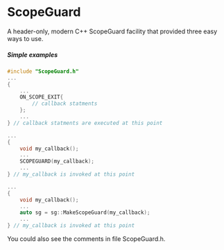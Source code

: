 # ScopeGuard
A header-only, modern C++ ScopeGuard facility that provided three easy ways to use.

##### Simple examples

```C++
#include "ScopeGuard.h"
...
{
    ...
    ON_SCOPE_EXIT{
        // callback statments
    };
    ...
} // callback statments are executed at this point
```

```C++
...
{
    void my_callback();
    ...
    SCOPEGUARD(my_callback);
    ...
} // my_callback is invoked at this point
```

```C++
...
{
    void my_callback();
    ...
    auto sg = sg::MakeScopeGuard(my_callback);
    ...
} // my_callback is invoked at this point
```

You could also see the comments in file ScopeGuard.h.












